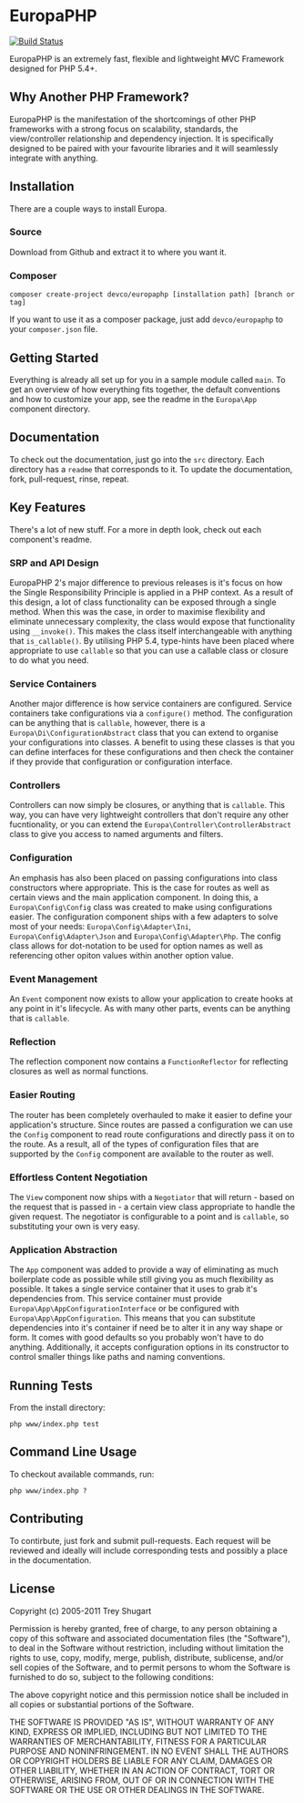 EuropaPHP
=========

[![Build Status](https://travis-ci.org/devco/europaphp.svg?branch=master)](https://travis-ci.org/devco/europaphp)

EuropaPHP is an extremely fast, flexible and lightweight <del>M</del>VC Framework designed for PHP 5.4+.

Why Another PHP Framework?
--------------------------

EuropaPHP is the manifestation of the shortcomings of other PHP frameworks with a strong focus on scalability, standards, the view/controller relationship and dependency injection. It is specifically designed to be paired with your favourite libraries and it will seamlessly integrate with anything.

Installation
------------

There are a couple ways to install Europa.

### Source

Download from Github and extract it to where you want it.

### Composer

    composer create-project devco/europaphp [installation path] [branch or tag]

If you want to use it as a composer package, just add `devco/europaphp` to your `composer.json` file.

Getting Started
---------------

Everything is already all set up for you in a sample module called `main`. To get an overview of how everything fits together, the default conventions and how to customize your app, see the readme in the `Europa\App` component directory.

Documentation
-------------

To check out the documentation, just go into the `src` directory. Each directory has a `readme` that corresponds to it. To update the documentation, fork, pull-request, rinse, repeat.

Key Features
------------

There's a lot of new stuff. For a more in depth look, check out each component's readme.

### SRP and API Design

EuropaPHP 2's major difference to previous releases is it's focus on how the Single Responsibility Principle is applied in a PHP context. As a result of this design, a lot of class functionality can be exposed through a single method. When this was the case, in order to maximise flexibility and eliminate unnecessary complexity, the class would expose that functionality using `__invoke()`. This makes the class itself interchangeable with anything that `is_callable()`. By utilising PHP 5.4, type-hints have been placed where appropriate to use `callable` so that you can use a callable class or closure to do what you need.

### Service Containers

Another major difference is how service containers are configured. Service containers take configurations via a `configure()` method. The configuration can be anything that is `callable`, however, there is a `Europa\Di\ConfigurationAbstract` class that you can extend to organise your configurations into classes. A benefit to using these classes is that you can define interfaces for these configurations and then check the container if they provide that configuration or configuration interface.

### Controllers

Controllers can now simply be closures, or anything that is `callable`. This way, you can have very lightweight controllers that don't require any other fucntionality, or you can extend the `Europa\Controller\ControllerAbstract` class to give you access to named arguments and filters.

### Configuration

An emphasis has also been placed on passing configurations into class constructors where appropriate. This is the case for routes as well as certain views and the main application component. In doing this, a `Europa\Config\Config` class was created to make using configurations easier. The configuration component ships with a few adapters to solve most of your needs: `Europa\Config\Adapter\Ini`, `Europa\Config\Adapter\Json` and `Europa\Config\Adapter\Php`. The config class allows for dot-notation to be used for option names as well as referencing other opiton values within another option value.

### Event Management

An `Event` component now exists to allow your application to create hooks at any point in it's lifecycle. As with many other parts, events can be anything that is `callable`.

### Reflection

The reflection component now contains a `FunctionReflector` for reflecting closures as well as normal functions.

### Easier Routing

The router has been completely overhauled to make it easier to define your application's structure. Since routes are passed a configuration we can use the `Config` component to read route configurations and directly pass it on to the route. As a result, all of the types of configuration files that are supported by the `Config` component are available to the router as well.

### Effortless Content Negotiation

The `View` component now ships with a `Negotiator` that will return - based on the request that is passed in - a certain view class appropriate to handle the given request. The negotiator is configurable to a point and is `callable`, so substituting your own is very easy.

### Application Abstraction

The `App` component was added to provide a way of eliminating as much boilerplate code as possible while still giving you as much flexibility as possible. It takes a single service container that it uses to grab it's dependencies from. This service container must provide `Europa\App\AppConfigurationInterface` or be configured with `Europa\App\AppConfiguration`. This means that you can substitute dependencies into it's container if need be to alter it in any way shape or form. It comes with good defaults so you probably won't have to do anything. Additionally, it accepts configuration options in its constructor to control smaller things like paths and naming conventions.

Running Tests
-------------

From the install directory:

    php www/index.php test

Command Line Usage
------------------

To checkout available commands, run:

    php www/index.php ?

Contributing
------------

To contirbute, just fork and submit pull-requests. Each request will be reviewed and ideally will include corresponding tests and possibly a place in the documentation.

License
-------

Copyright (c) 2005-2011 Trey Shugart

Permission is hereby granted, free of charge, to any person obtaining a copy of this software and associated documentation files (the "Software"), to deal in the Software without restriction, including without limitation the rights to use, copy, modify, merge, publish, distribute, sublicense, and/or sell copies of the Software, and to permit persons to whom the Software is furnished to do so, subject to the following conditions:

The above copyright notice and this permission notice shall be included in all copies or substantial portions of the Software.

THE SOFTWARE IS PROVIDED "AS IS", WITHOUT WARRANTY OF ANY KIND, EXPRESS OR IMPLIED, INCLUDING BUT NOT LIMITED TO THE WARRANTIES OF MERCHANTABILITY, FITNESS FOR A PARTICULAR PURPOSE AND NONINFRINGEMENT. IN NO EVENT SHALL THE AUTHORS OR COPYRIGHT HOLDERS BE LIABLE FOR ANY CLAIM, DAMAGES OR OTHER LIABILITY, WHETHER IN AN ACTION OF CONTRACT, TORT OR OTHERWISE, ARISING FROM, OUT OF OR IN CONNECTION WITH THE SOFTWARE OR THE USE OR OTHER DEALINGS IN THE SOFTWARE.
